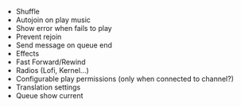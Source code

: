 - Shuffle
- Autojoin on play music
- Show error when fails to play
- Prevent rejoin
- Send message on queue end
- Effects
- Fast Forward/Rewind
- Radios (Lofi, Kernel...)
- Configurable play permissions (only when connected to channel?)
- Translation settings
- Queue show current